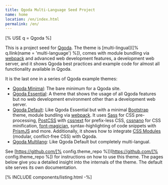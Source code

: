 ```yaml
---
title: Qgoda Multi-Language Seed Project
name: home
location: /en/index.html
permalink: /en/
---
```

<!--QGODA-NO-XGETTEXT-->[% USE q = Qgoda %]<!--/QGODA-NO-XGETTEXXT-->

This is a project seed for [Qgoda](http://www.qgoda.net/).  The theme is
[multi-lingual]([% q.llink(name = 'multi-language') %]), comes with
module bundling via [webpack](https://webpack.js.org/) and advanced web
development features, a development web server, and it shows Qgoda best practices
and example code for almost all functionality available in Qgoda.

It is the last one in a series of Qgoda example themes:

* [Qgoda Minimal](https://github.com/gflohr/qgoda-minimal):
   The bare minimum for a Qgoda site.</dd>
* [Qgoda Essential](https://github.com/gflohr/qgoda-essential):
   A theme that shows the usage of all Qgoda features but no
   web development environment other than a development web server.
* [Qgoda Default](https://github.com/gflohr/qgoda-default):
  Like Qgoda Essential but with a minimal [Bootstrap](???) theme,
      module bundling via
      [webpack](https://webpack.js.org/).  It uses [Sass](???) for CSS
      pre-processing, [PostCSS](???) with
      [cssnext](???) for prefix-less CSS, [cssnano](???) for CSS minification,
      [font-magician](????), syntax-highlighting of code snippets with
      [PrismJS](???) and more.  Additionally, it shows how to integrate
      [CSS Modules](???) (modular, conflict-free CSS) with Qgoda.
* [Qgoda Multilang](https://github.com/gflohr/qgoda-essential):
  Like Qgoda Default but completely multi-langual.

See [https://github.com/[% config.theme_repo %]](https://github.com/[% config.theme_repo %])
for instructions on how to use this theme. The pages below give you a detailed
insight into the internals of the theme.  The default site serves its own documentation.

[% INCLUDE components/listing.html -%]
